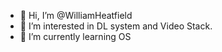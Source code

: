 - 👋 Hi, I’m @WilliamHeatfield
- 👀 I’m interested in DL system and Video Stack.
- 🌱 I’m currently learning OS

<!---
WilliamHeatfield/WilliamHeatfield is a ✨ special ✨ repository because its `README.md` (this file) appears on your GitHub profile.
You can click the Preview link to take a look at your changes.
--->
